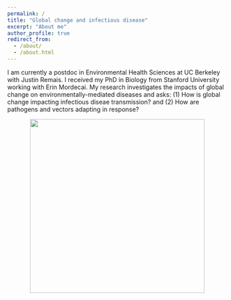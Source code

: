 ```yaml
---
permalink: /
title: "Global change and infectious disease"
excerpt: "About me"
author_profile: true
redirect_from: 
  - /about/
  - /about.html
---
```


I am currently a postdoc in Environmental Health Sciences at UC Berkeley with Justin Remais. I received my PhD in Biology from Stanford University working with Erin Mordecai. My research investigates the impacts of global change on environmentally-mediated diseases and asks: (1) How is global change impacting infectious diseae transmission? and (2) How are pathogens and vectors adapting in response? 


<p align="center">
  <img width="400"
    src="http://lcouper.github.io/assets/Sampling1.jpg">
  </p>    
<p align="center"> 



  

